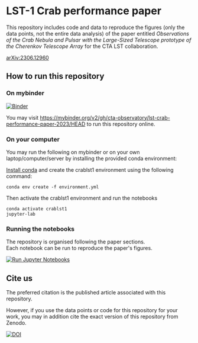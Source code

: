 # LST-1 Crab performance paper

This repository includes code and data to reproduce the figures (only the data points, not the entire data analysis) of the paper entitled _Observations of the Crab Nebula and Pulsar with the Large-Sized Telescope prototype of the Cherenkov Telescope Array_ for the CTA LST collaboration.

[arXiv:2306.12960](https://arxiv.org/abs/2306.12960)


## How to run this repository

### On mybinder

[![Binder](https://mybinder.org/badge_logo.svg)](https://mybinder.org/v2/gh/cta-observatory/lst-crab-performance-paper-2023/HEAD)

You may visit https://mybinder.org/v2/gh/cta-observatory/lst-crab-performance-paper-2023/HEAD to run this repository online.

### On your computer

You may run the following on mybinder or on your own laptop/computer/server by installing the provided conda environment:

[Install conda](https://conda.io/projects/conda/en/latest/user-guide/install/index.html) and create the crablst1 environment using the following command:

```
conda env create -f environment.yml
```

Then activate the crablst1 environment and run the notebooks

```
conda activate crablst1
jupyter-lab
```

### Running the notebooks

The repository is organised following the paper sections.    
Each notebook can be run to reproduce the paper's figures.

[![Run Jupyter Notebooks](https://github.com/cta-observatory/lst-crab-performance-paper-2023/actions/workflows/run_notebooks.yml/badge.svg?branch=main)](https://github.com/cta-observatory/lst-crab-performance-paper-2023/actions/workflows/run_notebooks.yml)


## Cite us 

The preferred citation is the published article associated with this repository.

However, if you use the data points or code for this repository for your work, you may in addition cite the exact version of this repository from Zenodo.

[![DOI](https://zenodo.org/badge/617083935.svg)](https://zenodo.org/badge/latestdoi/617083935)
